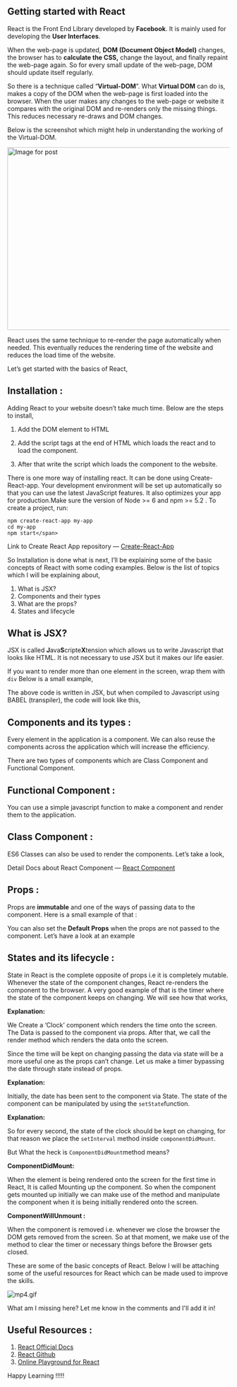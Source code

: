 ## Getting started with React

React is the Front End Library developed by **Facebook**. It is mainly used for developing the **User Interfaces**.

When the web-page is updated, **DOM (Document Object Model)** changes, the browser has to **calculate the CSS,** change the layout, and finally repaint the web-page again. So for every small update of the web-page, DOM should update itself regularly.

So there is a technique called “**Virtual-DOM**”. What **Virtual DOM** can do is, makes a copy of the DOM when the web-page is first loaded into the browser. When the user makes any changes to the web-page or website it compares with the original DOM and re-renders only the missing things. This reduces necessary re-draws and DOM changes.

Below is the screenshot which might help in understanding the working of the Virtual-DOM.

<noscript><img alt="Image for post" class="t u v ib aj" src="https://miro.medium.com/max/1600/1*OY-um1C1N9evOIlYjzADZg.png" width="800" height="414" srcSet="https://miro.medium.com/max/552/1*OY-um1C1N9evOIlYjzADZg.png 276w, https://miro.medium.com/max/1104/1*OY-um1C1N9evOIlYjzADZg.png 552w, https://miro.medium.com/max/1280/1*OY-um1C1N9evOIlYjzADZg.png 640w, https://miro.medium.com/max/1400/1*OY-um1C1N9evOIlYjzADZg.png 700w" sizes="700px"/></noscript>

React uses the same technique to re-render the page automatically when needed. This eventually reduces the rendering time of the website and reduces the load time of the website.

Let’s get started with the basics of React,

## Installation :

Adding React to your website doesn’t take much time. Below are the steps to install,

1. Add the DOM element to HTML

2. Add the script tags at the end of HTML which loads the react and to load the component.

3. After that write the script which loads the component to the website.

There is one more way of installing react. It can be done using Create-React-app. Your development environment will be set up automatically so that you can use the latest JavaScript features. It also optimizes your app for production.Make sure the version of Node >= 6 and npm >= 5.2 . To create a project, run:


```
npm create-react-app my-app
cd my-app
npm start</span>
```


Link to Create React App repository — [Create-React-App](https://github.com/facebook/create-react-app)

So Installation is done what is next, I’ll be explaining some of the basic concepts of React with some coding examples. Below is the list of topics which I will be explaining about,

1.  What is JSX?
2.  Components and their types
3.  What are the props?
4.  States and lifecycle

## What is JSX?

JSX is called **J**ava**S**cripte**X**tension which allows us to write Javascript that looks like HTML. It is not necessary to use JSX but it makes our life easier.

If you want to render more than one element in the screen, wrap them with `div` Below is a small example,

The above code is written in JSX, but when compiled to Javascript using BABEL (transpiler), the code will look like this,

## Components and its types :

Every element in the application is a component. We can also reuse the components across the application which will increase the efficiency.

There are two types of components which are Class Component and Functional Component.

## Functional Component :

You can use a simple javascript function to make a component and render them to the application.

## Class Component :

ES6 Classes can also be used to render the components. Let’s take a look,

Detail Docs about React Component — [React Component](https://reactjs.org/docs/react-component.html)

## Props :

Props are **immutable** and one of the ways of passing data to the component. Here is a small example of that :

You can also set the **Default Props** when the props are not passed to the component. Let’s have a look at an example

## States and its lifecycle :

State in React is the complete opposite of props i.e it is completely mutable. Whenever the state of the component changes, React re-renders the component to the browser. A very good example of that is the timer where the state of the component keeps on changing. We will see how that works,

**Explanation:**

We Create a ‘Clock’ component which renders the time onto the screen. The Data is passed to the component via props. After that, we call the render method which renders the data onto the screen.

Since the time will be kept on changing passing the data via state will be a more useful one as the props can’t change. Let us make a timer bypassing the date through state instead of props.

**Explanation:**

Initially, the date has been sent to the component via State. The state of the component can be manipulated by using the `setState`function.

**Explanation:**

So for every second, the state of the clock should be kept on changing, for that reason we place the `setInterval` method inside `componentDidMount`.

But What the heck is `ComponentDidMount`method means?

**ComponentDidMount:**

When the element is being rendered onto the screen for the first time in React, It is called Mounting up the component. So when the component gets mounted up initially we can make use of the method and manipulate the component when it is being initially rendered onto the screen.

**ComponentWillUnmount :**

When the component is removed i.e. whenever we close the browser the DOM gets removed from the screen. So at that moment, we make use of the method to clear the timer or necessary things before the Browser gets closed.

These are some of the basic concepts of React. Below I will be attaching some of the useful resources for React which can be made used to improve the skills.

![mp4.gif](https://cdn.hashnode.com/res/hashnode/image/upload/v1609139377776/FnvnZWx3U.gif)

What am I missing here? Let me know in the comments and I'll add it in!

## Useful Resources :

1.  [React Official Docs](https://reactjs.org/docs/getting-started.html)
2.  [React Github](https://github.com/facebook/react)
3.  [Online Playground for React](https://codesandbox.io/)


Happy Learning !!!!!